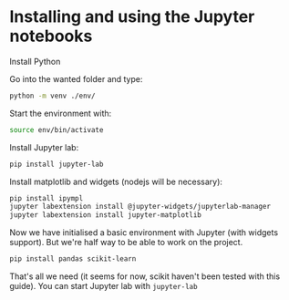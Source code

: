 # Installing and using the Jupyter notebooks

Install Python

Go into the wanted folder and type:

```bash
python -m venv ./env/
```

Start the environment with:

```bash
source env/bin/activate
```

Install Jupyter lab:

```bash
pip install jupyter-lab
```

Install matplotlib and widgets (nodejs will be necessary):

```bash
pip install ipympl
jupyter labextension install @jupyter-widgets/jupyterlab-manager
jupyter labextension install jupyter-matplotlib
```

Now we have initialised a basic environment with Jupyter (with widgets support). But we're half way to be able to work on the project.

```bash
pip install pandas scikit-learn
```

That's all we need (it seems for now, scikit haven't been tested with this guide). You can start Jupyter lab with `jupyter-lab`